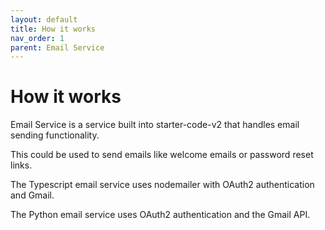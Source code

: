 ```yaml
---
layout: default
title: How it works
nav_order: 1
parent: Email Service
---
```


# How it works

Email Service is a service built into starter-code-v2 that handles email sending functionality.

This could be used to send emails like welcome emails or password reset links.

The Typescript email service uses nodemailer with OAuth2 authentication and Gmail.

The Python email service uses OAuth2 authentication and the Gmail API.
